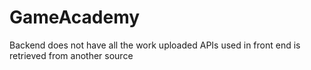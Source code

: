 # GameAcademy

Backend does not have all the work uploaded
APIs used in front end is retrieved from another source
